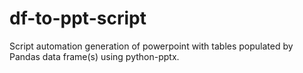 # df-to-ppt-script
Script automation generation of powerpoint with tables populated by Pandas data frame(s) using python-pptx.

